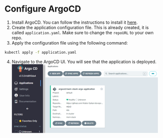 # Configure ArgoCD

1. Install ArgoCD. You can follow the instructions to install it [here](https://argoproj.github.io/argo-cd/getting_started/).
2. Create the application configuration file. This is already created, it is called `application.yaml`.
   Make sure to change the `repoURL` to your own repo.
3. Apply the configuration file using the following command:

```bash
kubectl apply -f application.yaml
```

4. Navigate to the ArgoCD UI. You will see that the application is deployed. ![ArgoCD UI](../images/argo.png)

